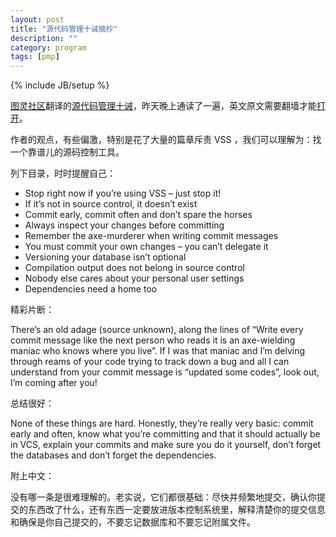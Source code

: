 ```yaml
---
layout: post
title: "源代码管理十诫摘抄"
description: ""
category: program
tags: [pmp]
---
```

{% include JB/setup %}

[图灵社区](http://www.ituring.com.cn/)翻译的[源代码管理十诫](http://www.ituring.com.cn/article/1322)，昨天晚上通读了一遍，英文原文需要翻墙才能[打开](http://www.troyhunt.com/2011/05/10-commandments-of-good-source-control.html)。

作者的观点，有些偏激，特别是花了大量的篇章斥责 VSS ，我们可以理解为：找一个靠谱儿的源码控制工具。

列下目录，时时提醒自己：

* Stop right now if you’re using VSS – just stop it!
* If it’s not in source control, it doesn’t exist
* Commit early, commit often and don’t spare the horses
* Always inspect your changes before committing
* Remember the axe-murderer when writing commit messages
* You must commit your own changes – you can’t delegate it
* Versioning your database isn’t optional
* Compilation output does not belong in source control
* Nobody else cares about your personal user settings
* Dependencies need a home too


精彩片断：

There’s an old adage (source unknown), along the lines of “Write every commit message like the next person who reads it is an axe-wielding maniac who knows where you live”. If I was that maniac and I’m delving through reams of your code trying to track down a bug and all I can understand from your commit message is “updated some codes”, look out, I’m coming after you!

总结很好：

None of these things are hard. Honestly, they’re really very basic: commit early and often, know what you’re committing and that it should actually be in VCS, explain your commits and make sure you do it yourself, don’t forget the databases and don’t forget the dependencies. 

附上中文：

没有哪一条是很难理解的。老实说，它们都很基础：尽快并频繁地提交，确认你提交的东西改了什么，还有东西一定要放进版本控制系统里，解释清楚你的提交信息和确保是你自己提交的，不要忘记数据库和不要忘记附属文件。